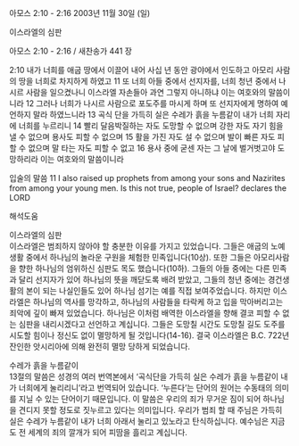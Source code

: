 아모스 2:10 - 2:16 
2003년 11월 30일 (일)

이스라엘의 심판



아모스 2:10 - 2:16 / 새찬송가 441 장


2:10 내가 너희를 애굽 땅에서 이끌어 내어 사십 년 동안 광야에서 인도하고 아모리 사람의 땅을 너희로 차지하게 하였고 
11 또 너희 아들 중에서 선지자를, 너희 청년 중에서 나시르 사람을 일으켰나니 이스라엘 자손들아 과연 그렇지 아니하냐 이는 여호와의 말씀이니라 
12 그러나 너희가 나시르 사람으로 포도주를 마시게 하며 또 선지자에게 명하여 예언하지 말라 하였느니라 
13 곡식 단을 가득히 실은 수레가 흙을 누름같이 내가 너희 자리에 너희를 누르리니 
14 빨리 달음박질하는 자도 도망할 수 없으며 강한 자도 자기 힘을 낼 수 없으며 용사도 피할 수 없으며 
15 활을 가진 자도 설 수 없으며 발이 빠른 자도 피할 수 없으며 말 타는 자도 피할 수 없고 
16 용사 중에 굳센 자는 그 날에 벌거벗고야 도망하리라 이는 여호와의 말씀이니라 

입술의 말씀
11 I also raised up prophets from among your sons and Nazirites from among your young men. Is this not true, people of Israel? declares the LORD

해석도움





이스라엘의 심판  
이스라엘은 범죄하지 않아야 할 충분한 이유를 가지고 있었습니다. 그들은 애굽의 노예 생활 중에서 하나님의 놀라운 구원을 체험한 민족입니다(10상). 또한 그들은 아모리사람을 향한 하나님의 엄위하신 심판도 목도 했습니다(10하). 그들의 아들 중에는 다른 민족과 달리 선지자가 있어 하나님의 뜻을 깨닫도록 배려 받았고, 그들의 청년 중에는 경건생활의 본이 되는 나실인들도 있어 하나님 섬기는 예를 직접 보여주었습니다. 하지만 이스라엘은 하나님의 역사를 망각하고, 하나님의 사람들을 타락케 하고 입을 막아버리고는 죄악에 깊이 빠져 있었습니다. 하나님은 이처럼 배역한 이스라엘을 향해 결코 피할 수 없는 심판을 내리시겠다고 선언하고 계십니다. 그들은 도망칠 시간도 도망칠 길도 도주를 시도할 힘이나 정신도 없이 멸망하게 될 것입니다(14-16). 결국 이스라엘은 B.C. 722년 잔인한 앗시리아에 의해 완전히 멸망 당하게 되었습니다. 

수레가 흙을 누름같이  
13절의 말씀은 성경의 여러 번역본에서 ‘곡식단을 가득히 실은 수레가 흙을 누름같이 내가 너희에게 눌리리니’라고 번역되어 있습니다. ‘누른다’는 단어의 원어는 수동태의 의미를 지닐 수 있는 단어이기 때문입니다. 이 말씀은 우리의 죄가 무거운 짐이 되어 하나님을 견디지 못할 정도로 짓누르고 있다는 의미입니다. 우리가 범죄 할 때 주님은 가득히 실은 수레가 누름같이 내가 너희 아래서 눌리고 있노라고 탄식하십니다. 예수님은 지금도 전 세계의 죄의 깔개가 되어 피땀을 흘리고 계십니다.